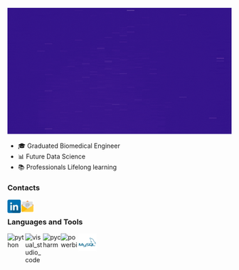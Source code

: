 <p align="center">
  <img src="https://github.com/brunalimap/brunalimap/blob/main/img/imagem.gif" >
</p>



-  🎓 Graduated Biomedical Engineer 
-  📊 Future Data Science 
-  📚 Professionals Lifelong learning


### Contacts
[<img align="left"  width="30px" src="https://github.com/brunalimap/brunalimap/blob/main/img/likedin.png" />](https://www.linkedin.com/in/brunalimap)
[<img align="left"  width="30px" src="https://github.com/brunalimap/brunalimap/blob/main/img/email.png"/>](email:brunapereira@geb.inatel.br)

</br>

### Languages and Tools
<img align="left" alt="python" width="40px" src="https://cdn3.iconfinder.com/data/icons/logos-and-brands-adobe/512/267_Python-512.png" />
<img align="left" alt="visual_studio_code" width="40px" src="https://upload.wikimedia.org/wikipedia/commons/9/9a/Visual_Studio_Code_1.35_icon.svg" />
<img align="left" alt="pycharm" width="40px" src="https://upload.wikimedia.org/wikipedia/commons/a/a1/PyCharm_Logo.svg" />
<img align="left" alt="powerbi" width="40px" src="https://img.icons8.com/color/48/000000/power-bi.png" />
<img align="left" alt="mysql" width="40px" src="https://github.com/brunalimap/brunalimap/blob/main/img/mysql.png" />









